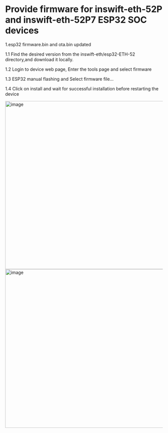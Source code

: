 # Provide firmware for inswift-eth-52P and inswift-eth-52P7 ESP32 SOC devices

1.esp32 firmware.bin and ota.bin updated

 1.1 Find the desired version from the inswift-eth/esp32-ETH-52 directory,and download it locally.
 
 1.2 Login to device web page, Enter the tools page and select firmware
 
 1.3 ESP32 manual flashing and Select firmware file...
 
 1.4 Click on install and wait for successful installation before restarting the device
 
<img width="1133" height="536" alt="image" src="https://github.com/user-attachments/assets/de07661c-6cae-4d2e-a0ee-e3a438032e57" />
<img width="1049" height="506" alt="image" src="https://github.com/user-attachments/assets/41250233-6d0e-4d2f-ab88-db481e0a0c8f" />


